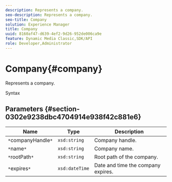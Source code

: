```yaml
---
description: Represents a company.
seo-description: Represents a company.
seo-title: Company
solution: Experience Manager
title: Company
uuid: 8160af47-d639-4ef2-9d26-952de006ca9e
feature: Dynamic Media Classic,SDK/API
role: Developer,Administrator
---
```


# Company{#company}

Represents a company.

 Syntax 

## Parameters {#section-0302e9238dbc4704914e938f42c881e6}

|  Name  | Type  | Description  |
|---|---|---|
|  `*`companyHandle`*`  | `xsd:string`  | Company handle.  |
|  `*`name`*`  | `xsd:string`  | Company name.  |
|  `*`rootPath`*`  | `xsd:string`  | Root path of the company.  |
|  `*`expires`*`  | `xsd:dateTime`  | Date and time the company expires.  |

